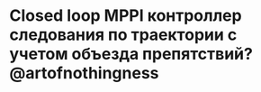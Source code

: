 # Closed loop MPPI контроллер следования по траектории с учетом объезда препятствий? @artofnothingness